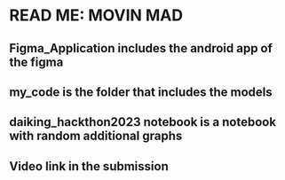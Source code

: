 # READ ME: MOVIN MAD

## Figma_Application includes the android app of the figma 
## my_code is the folder that includes the models
## daiking_hackthon2023 notebook is a notebook with random additional graphs
## Video link in the submission
